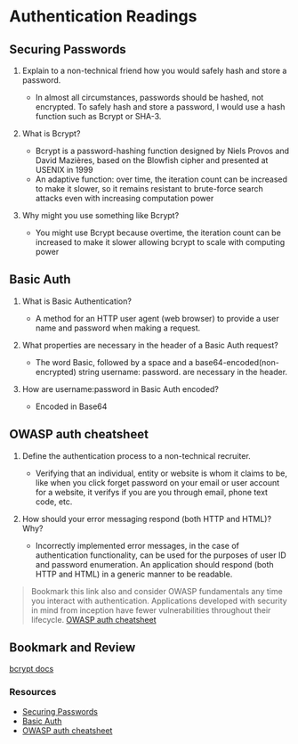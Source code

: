 # Authentication Readings

## Securing Passwords

1. Explain to a non-technical friend how you would safely hash and store a password.
    - In almost all circumstances, passwords should be hashed, not encrypted. To safely hash and store a password, I would  use a hash function such as Bcrypt or SHA-3.

2. What is Bcrypt?
    - Bcrypt is a password-hashing function designed by Niels Provos and David Mazières, based on the Blowfish cipher and presented at USENIX in 1999
    - An adaptive function: over time, the iteration count can be increased to make it slower, so it remains resistant to brute-force search attacks even with increasing computation power

3. Why might you use something like Bcrypt?
    - You might use Bcrypt because overtime, the iteration count can be increased to make it slower allowing bcrypt to scale with computing power

## Basic Auth

1. What is Basic Authentication?
    - A method for an HTTP user agent (web browser) to provide a user name and password when making a request.

2. What properties are necessary in the header of a Basic Auth request?
    - The word Basic, followed by a space and a base64-encoded(non-encrypted) string username: password. are necessary in the header.

3. How are username:password in Basic Auth encoded?
    - Encoded in Base64

## OWASP auth cheatsheet

1. Define the authentication process to a non-technical recruiter.
    - Verifying that an individual, entity or website is whom it claims to be, like when you click forget password on your email or user account for a website, it verifys if you are you through email, phone text code, etc.

2. How should your error messaging respond (both HTTP and HTML)? Why?
    - Incorrectly implemented error messages, in the case of authentication functionality, can be used for the purposes of user ID and password enumeration. An application should respond (both HTTP and HTML) in a generic manner to be readable.

> Bookmark this link also and consider OWASP fundamentals any time you interact with authentication. Applications developed with
security in mind from inception have fewer vulnerabilities throughout their lifecycle.
[OWASP auth cheatsheet](https://www.owasp.org/index.php/Authentication_Cheat_Sheet)

## Bookmark and Review

[bcrypt docs](https://www.npmjs.com/package/bcrypt)

### Resources

- [Securing Passwords](https://thehackernews.com/2014/04/securing-passwords-with-bcrypt-hashing.html)
- [Basic Auth](https://en.wikipedia.org/wiki/Basic_access_authentication)
- [OWASP auth cheatsheet](https://www.owasp.org/index.php/Authentication_Cheat_Sheet)

